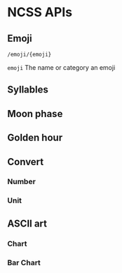 # NCSS APIs

## Emoji

```/emoji/{emoji}```

`emoji` The name or category an emoji

## Syllables

## Moon phase

## Golden hour

## Convert

### Number

### Unit

## ASCII art

### Chart

### Bar Chart
